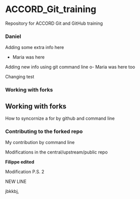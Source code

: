 # ACCORD_Git_training
Repository for ACCORD Git and GitHub training 

### Daniel 
Adding some extra info here
- Maria was here

Adding new info using git command line
o- Maria was here too


Changing test


### Working with forks
## Working with forks


How to syncornize a for by github and command line

### Contributing to the forked repo

My contribution by command line 

Modifications in the central/upstream/public repo 


**Filippe edited**


Modification P.S. 2

NEW LINE



jbkkbj,



